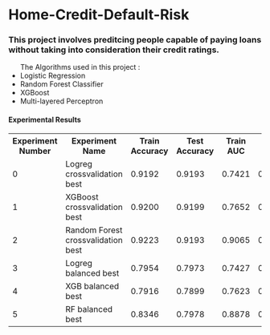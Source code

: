 # Home-Credit-Default-Risk

<h3>This project involves preditcing people capable of paying loans without taking into consideration their credit ratings. </h3>

<ul> The Algorithms used in this project : 
  <li> Logistic Regression </li>
  <li> Random Forest Classifier </li>
  <li> XGBoost </li>
  <li> Multi-layered Perceptron </li>
 </ul>
 
 <h4> Experimental Results </h4>
 <table>
 <tr>
   <th> Experiment Number </th> <th>	Experiment Name </th>	<th>Train Accuracy </th>	<th> Test Accuracy </th> <th>	Train AUC</th>	<th>Test AUC </th>	<th>Train F1</th><th>	Test F1 </th>
  </tr>
  <tr><td>0</td>	<td>Logreg crossvalidation best</td>	<td>0.9192</td>	<td>0.9193</td>	<td>0.7421</td>	<td>0.7431	</td><td>0.8828</td>	<td>0.8828</td></tr>
<tr><td>1</td>	<td>XGBoost crossvalidation best</td>	<td>0.9200</td>	<td>0.9199</td>	<td>0.7652</td>	<td>0.7466</td>	<td>0.8833	</td><td>0.8830</td></tr>
<tr><td>2</td>	<td>Random Forest crossvalidation best</td>	<td>0.9223	</td><td>0.9193</td>	<td>0.9065</td>	<td>0.7105</td>	<td>0.8877</td>	<td>0.8806</td></tr>
<tr><td>3	</td><td>Logreg balanced best</td>	<td>0.7954	</td><td>0.7973	</td><td>0.7427	</td><td>0.7427	</td><td>0.8325	</td><td>0.8338</td></tr>
<tr><td>4	</td><td>XGB balanced best</td> <td>	0.7916</td>	<td>0.7899</td>	<td>0.7623	</td><td>0.7437	</td><td>0.8308	</td><td>0.8291</td></tr>
<tr><td>5	</td><td>RF balanced best	</td><td>0.8346</td>	<td>0.7978</td>	<td>0.8878</td>	<td>0.7279</td>	<td>0.8649	</td><td>0.8335</td></tr>

